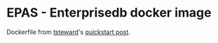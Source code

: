 # EPAS - Enterprisedb docker image

Dockerfile from [tsteward](https://postgresrocks.enterprisedb.com/t5/user/viewprofilepage/user-id/36)'s [quickstart post](https://postgresrocks.enterprisedb.com/t5/EDB-Guides/Docker-EPAS-Quickstart/ba-p/124).